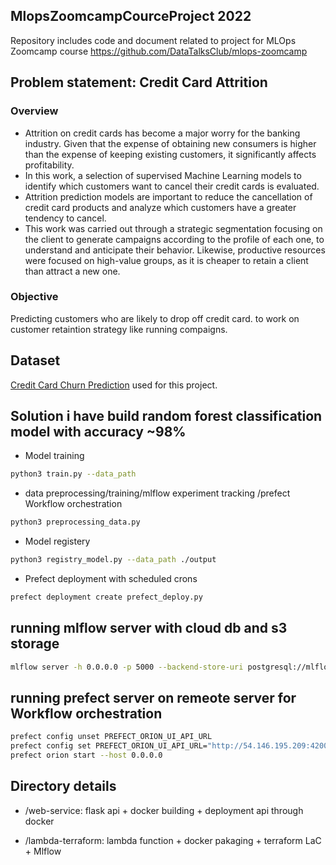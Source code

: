 ## MlopsZoomcampCourceProject 2022
Repository includes code and document related to project for MLOps Zoomcamp course  https://github.com/DataTalksClub/mlops-zoomcamp

## Problem statement: Credit Card Attrition

### Overview

- Attrition on credit cards has become a major worry for the banking industry.
Given that the expense of obtaining new consumers is higher than the expense of keeping existing customers, it significantly affects profitability.
- In this work, a selection of supervised Machine Learning models to identify which customers want to cancel their credit cards is evaluated.
- Attrition prediction models are important to reduce the cancellation of credit card products and analyze which customers have a greater tendency to cancel. 
- This work was carried out through a strategic segmentation focusing on the client to generate campaigns according to the profile of each one, to understand and anticipate their behavior. Likewise, productive resources were focused on high-value groups, as it is cheaper to retain a client than attract a new one.

### Objective

Predicting customers who are likely to drop off credit card. to work on customer retaintion strategy like running compaigns.  

## Dataset 
[Credit Card Churn Prediction](https://www.kaggle.com/datasets/anwarsan/credit-card-bank-churn) used for this project.

## Solution i have build random forest classification model with accuracy ~98%

* Model training 
```bash
python3 train.py --data_path 

```
* data preprocessing/training/mlflow experiment tracking /prefect Workflow orchestration 
```bash
python3 preprocessing_data.py
```

* Model registery
```bash
python3 registry_model.py --data_path ./output
```

* Prefect deployment with scheduled crons

```bash
prefect deployment create prefect_deploy.py
```

## running mlflow server with cloud db and s3 storage
```bash 
mlflow server -h 0.0.0.0 -p 5000 --backend-store-uri postgresql://mlflow:FdXoiuOCyQvyiDL0Gftk@mlflow-database.ciuzmsnp32jg.us-east-1.rds.amazonaws.com:5432/mlflow_db --default-artifact-root s3://jai-mlops-zoomcamp-tfstate
```

## running prefect server on remeote server for Workflow orchestration 
```bash
prefect config unset PREFECT_ORION_UI_API_URL
prefect config set PREFECT_ORION_UI_API_URL="http://54.146.195.209:4200/api"
prefect orion start --host 0.0.0.0
```

## Directory details
* /web-service: flask api + docker building + deployment api through docker

* /lambda-terraform: lambda function + docker pakaging + terraform LaC + Mlflow
